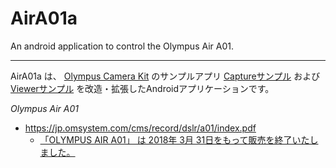 # AirA01a
An android application to control the Olympus Air A01.

-----------

AirA01a は、
[Olympus Camera Kit](https://opc.olympus-imaging.com/sdkdocs/ "Olympus Camera Kit") のサンプルアプリ [Captureサンプル](https://opc.olympus-imaging.com/sdkdocs/data/SampleAppGuide/capture_sample_android.html) および [Viewerサンプル](https://opc.olympus-imaging.com/sdkdocs/data/SampleAppGuide/viewer_sample_android.html) を改造・拡張したAndroidアプリケーションです。

*Olympus Air A01*
- https://jp.omsystem.com/cms/record/dslr/a01/index.pdf
  - [「OLYMPUS AIR A01」 は 2018年 3月 31日をもって販売を終了いたしました。](https://digital-faq.jp.omsystem.com/faq/public/app/servlet/relatedqa?QID=005796)
